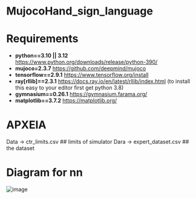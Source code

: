 # MujocoHand_sign_language


# Requirements
* **python==3.10 || 3.12** https://www.python.org/downloads/release/python-390/
* **mujoco=2.3.7** https://github.com/deepmind/mujoco
* **tensorflow==2.9.1** https://www.tensorflow.org/install
* **ray[rllib]==2.3.1** https://docs.ray.io/en/latest/rllib/index.html (to install this easy to your editor first get python 3.8)
* **gymnasium==0.26.1** https://gymnasium.farama.org/
* **matplotlib==3.7.2** https://matplotlib.org/

# ΑΡΧΕΙΑ 
Data &#8594; ctr_limits.csv ## limits of simulator
Dara &#8594; expert_dataset.csv ## the dataset



# Diagram for nn
![image](https://github.com/annaskar/MujocoHand_sign_language/assets/69804667/692da970-780e-4e47-a6d5-5fb125e3e62c)
